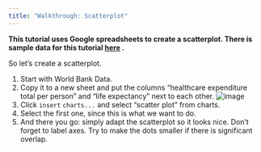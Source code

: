```yaml
---
title: "Walkthrough: Scatterplot"
---
```


**This tutorial uses Google spreadsheets to create a scatterplot. There is sample data for this tutorial
[here](http://dump.tentacleriot.eu/wb-gdp-health-life.csv) .**

So let’s create a scatterplot.

1. Start with World Bank Data.
2. Copy it to a new sheet and put the columns “healthcare expenditure total per person” and “life expectancy” next to each other.
![image](http://farm9.staticflickr.com/8032/7982225274_2374aee969_o_d.png)
3. Click `insert` `charts...` and select “scatter plot” from charts.
4. Select the first one, since this is what we want to do.
5. And there you go: simply adapt the scatterplot so it looks nice.
Don’t forget to label axes. Try to make the dots smaller if there is significant overlap.

